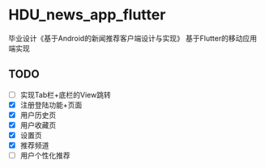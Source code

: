 # HDU_news_app_flutter

毕业设计《基于Android的新闻推荐客户端设计与实现》 基于Flutter的移动应用端实现

## TODO
- [ ] 实现Tab栏+底栏的View跳转
- [x] 注册登陆功能+页面
- [x] 用户历史页
- [x] 用户收藏页
- [x] 设置页
- [x] 推荐频道
- [ ] 用户个性化推荐